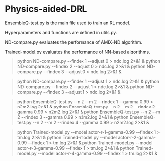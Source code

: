 # Physics-aided-DRL

EnsembleQ-test.py is the main file used to train an RL model.

Hyperparameters and functions are defined in utils.py.

ND-compare.py evaluates the performance of AMIX-ND algorithm.

Trained-model.py evaluates the performance of NN-based algorithms.


>python ND-compare.py --findex 1 --adjust 0 > ndc.log 2>&1 &
>python ND-compare.py --findex 2 --adjust 0 > ndc.log 2>&1 &
>python ND-compare.py --findex 3 --adjust 0 > ndc.log 2>&1 &

>python ND-compare.py --findex 1 --adjust 1 > ndc.log 2>&1 &
>python ND-compare.py --findex 2 --adjust 1 > ndc.log 2>&1 &
>python ND-compare.py --findex 3 --adjust 1 > ndc.log 2>&1 &

>python EnsembleQ-test.py --n 2 --m 2 --rindex 1 --gamma 0.99 > n2m2.log 2>&1 &
>python EnsembleQ-test.py --n 2 --m 2 --rindex 2 --gamma 0.99 > n2m2.log 2>&1 &
>python EnsembleQ-test.py --n 2 --m 2 --rindex 3 --gamma 0.99 > n2m2.log 2>&1 &
>python EnsembleQ-test.py --n 2 --m 2 --rindex 4 --gamma 0.99 > n2m2.log 2>&1 &

>python Trained-model.py --model actor-r-1-gamma-0.99 --findex 1 > tm.log 2>&1 &
>python Trained-model.py --model actor-r-2-gamma-0.99 --findex 1 > tm.log 2>&1 &
>python Trained-model.py --model actor-r-3-gamma-0.99 --findex 1 > tm.log 2>&1 &
>python Trained-model.py --model actor-r-4-gamma-0.99 --findex 1 > tm.log 2>&1 &
